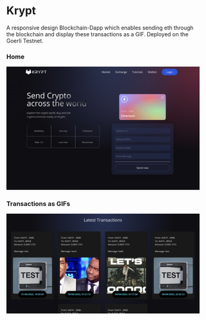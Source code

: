 # Krypt
A responsive design Blockchain-Dapp which enables sending eth through the blockchain and display these transactions as a GIF. Deployed on the Goerli Testnet.

### Home
![home](./screenshots/krypt-home.png)

### Transactions as GIFs
![gifs](./screenshots/krypt-gif.png)
